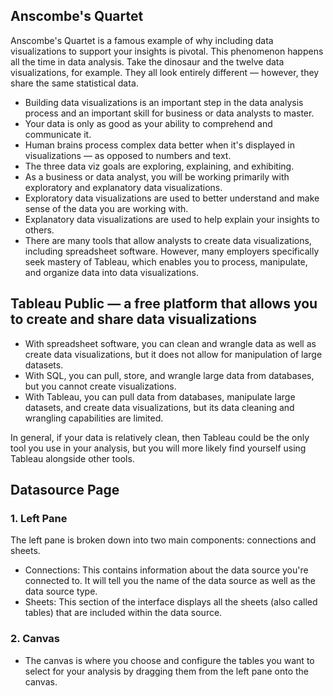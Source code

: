 ## Anscombe's Quartet

Anscombe's Quartet is a famous example of why including data visualizations to support your insights is pivotal. This phenomenon happens all the time in data analysis. Take the dinosaur and the twelve data visualizations, for example. They all look entirely different — however, they share the same statistical data.

- Building data visualizations is an important step in the data analysis process and an important skill for business or data analysts to master. 
- Your data is only as good as your ability to comprehend and communicate it.
- Human brains process complex data better when it's displayed in visualizations — as opposed to numbers and text.
- The three data viz goals are exploring, explaining, and exhibiting.
- As a business or data analyst, you will be working primarily with exploratory and explanatory data visualizations.
- Exploratory data visualizations are used to better understand and make sense of the data you are working with.
- Explanatory data visualizations are used to help explain your insights to others.
- There are many tools that allow analysts to create data visualizations, including spreadsheet software. However, many employers specifically seek mastery of Tableau, which enables you to process, manipulate, and organize data into data visualizations.


## Tableau Public — a free platform that allows you to create and share data visualizations

- With spreadsheet software, you can clean and wrangle data as well as create data visualizations, but it does not allow for manipulation of large datasets. 
- With SQL, you can pull, store, and wrangle large data from databases, but you cannot create visualizations.
- With Tableau, you can pull data from databases, manipulate large datasets, and create data visualizations, but its data cleaning and wrangling capabilities are limited.

In general, if your data is relatively clean, then Tableau could be the only tool you use in your analysis, but you will more likely find yourself using Tableau alongside other tools.


## Datasource Page
### 1. Left Pane
The left pane is broken down into two main components: connections and sheets.

  - Connections: This contains information about the data source you're connected to. It will tell you the name of the data source as well as the data source type.
  - Sheets: This section of the interface displays all the sheets (also called tables) that are included within the data source.

### 2. Canvas
  - The canvas is where you choose and configure the tables you want to select for your analysis by dragging them from the left pane onto the canvas.
